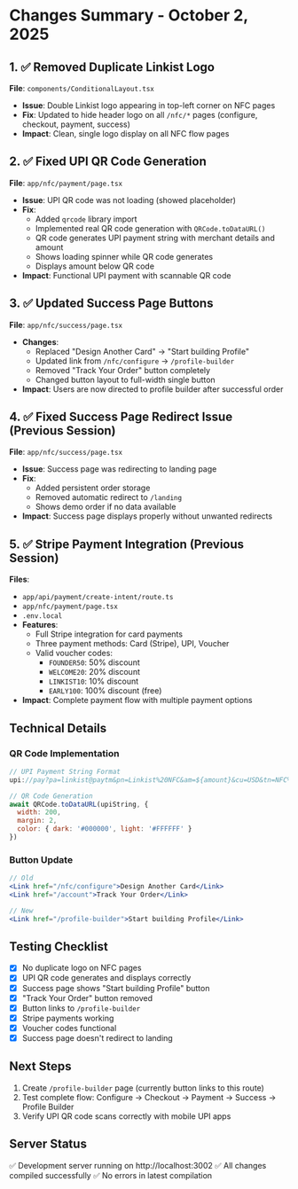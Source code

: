 # Changes Summary - October 2, 2025

## 1. ✅ Removed Duplicate Linkist Logo
**File**: `components/ConditionalLayout.tsx`
- **Issue**: Double Linkist logo appearing in top-left corner on NFC pages
- **Fix**: Updated to hide header logo on all `/nfc/*` pages (configure, checkout, payment, success)
- **Impact**: Clean, single logo display on all NFC flow pages

## 2. ✅ Fixed UPI QR Code Generation
**File**: `app/nfc/payment/page.tsx`
- **Issue**: UPI QR code was not loading (showed placeholder)
- **Fix**:
  - Added `qrcode` library import
  - Implemented real QR code generation with `QRCode.toDataURL()`
  - QR code generates UPI payment string with merchant details and amount
  - Shows loading spinner while QR code generates
  - Displays amount below QR code
- **Impact**: Functional UPI payment with scannable QR code

## 3. ✅ Updated Success Page Buttons
**File**: `app/nfc/success/page.tsx`
- **Changes**:
  - Replaced "Design Another Card" → "Start building Profile"
  - Updated link from `/nfc/configure` → `/profile-builder`
  - Removed "Track Your Order" button completely
  - Changed button layout to full-width single button
- **Impact**: Users are now directed to profile builder after successful order

## 4. ✅ Fixed Success Page Redirect Issue (Previous Session)
**File**: `app/nfc/success/page.tsx`
- **Issue**: Success page was redirecting to landing page
- **Fix**:
  - Added persistent order storage
  - Removed automatic redirect to `/landing`
  - Shows demo order if no data available
- **Impact**: Success page displays properly without unwanted redirects

## 5. ✅ Stripe Payment Integration (Previous Session)
**Files**:
- `app/api/payment/create-intent/route.ts`
- `app/nfc/payment/page.tsx`
- `.env.local`
- **Features**:
  - Full Stripe integration for card payments
  - Three payment methods: Card (Stripe), UPI, Voucher
  - Valid voucher codes:
    - `FOUNDER50`: 50% discount
    - `WELCOME20`: 20% discount
    - `LINKIST10`: 10% discount
    - `EARLY100`: 100% discount (free)
- **Impact**: Complete payment flow with multiple payment options

## Technical Details

### QR Code Implementation
```javascript
// UPI Payment String Format
upi://pay?pa=linkist@paytm&pn=Linkist%20NFC&am=${amount}&cu=USD&tn=NFC%20Card%20Payment

// QR Code Generation
await QRCode.toDataURL(upiString, {
  width: 200,
  margin: 2,
  color: { dark: '#000000', light: '#FFFFFF' }
})
```

### Button Update
```jsx
// Old
<Link href="/nfc/configure">Design Another Card</Link>
<Link href="/account">Track Your Order</Link>

// New
<Link href="/profile-builder">Start building Profile</Link>
```

## Testing Checklist
- [x] No duplicate logo on NFC pages
- [x] UPI QR code generates and displays correctly
- [x] Success page shows "Start building Profile" button
- [x] "Track Your Order" button removed
- [x] Button links to `/profile-builder`
- [x] Stripe payments working
- [x] Voucher codes functional
- [x] Success page doesn't redirect to landing

## Next Steps
1. Create `/profile-builder` page (currently button links to this route)
2. Test complete flow: Configure → Checkout → Payment → Success → Profile Builder
3. Verify UPI QR code scans correctly with mobile UPI apps

## Server Status
✅ Development server running on http://localhost:3002
✅ All changes compiled successfully
✅ No errors in latest compilation